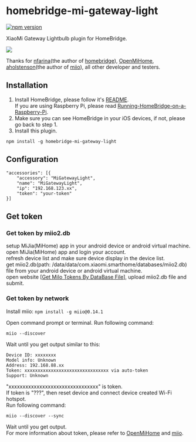 # homebridge-mi-gateway-light

[![npm version](https://badge.fury.io/js/homebridge-mi-gateway-fm.svg)](https://badge.fury.io/js/homebridge-mi-gateway-fm)

XiaoMi Gateway Lightbulb plugin for HomeBridge.

![](https://raw.githubusercontent.com/stanzhai/homebridge-mi-gateway-light/master/Gateway.jpg)

Thanks for [nfarina](https://github.com/nfarina)(the author of [homebridge](https://github.com/nfarina/homebridge)), [OpenMiHome](https://github.com/OpenMiHome/mihome-binary-protocol), [aholstenson](https://github.com/aholstenson)(the author of [miio](https://github.com/aholstenson/miio)), all other developer and testers.

## Installation

1. Install HomeBridge, please follow it's [README](https://github.com/nfarina/homebridge/blob/master/README.md).   
If you are using Raspberry Pi, please read [Running-HomeBridge-on-a-Raspberry-Pi](https://github.com/nfarina/homebridge/wiki/Running-HomeBridge-on-a-Raspberry-Pi).   
2. Make sure you can see HomeBridge in your iOS devices, if not, please go back to step 1.   
3. Install this plugin.   

```
npm install -g homebridge-mi-gateway-light
```

## Configuration

```
"accessories": [{
    "accessory": "MiGatewayLight",
    "name": "MiGatewayLight",
    "ip": "192.168.123.xx",
    "token": "your-token"
}]
```

## Get token

### Get token by miio2.db

setup MiJia(MiHome) app in your android device or android virtual machine.   
open MiJia(MiHome) app and login your account.   
refresh device list and make sure device display in the device list.   
get miio2.db(path: /data/data/com.xiaomi.smarthome/databases/miio2.db) file from your android device or android virtual machine.   
open website [[Get MiIo Tokens By DataBase File](http://miio2.yinhh.com/)], upload miio2.db file and submit.    

### Get token by network

Install miio: `npm install -g miio@0.14.1`

Open command prompt or terminal. Run following command:   

```
miio --discover
```

Wait until you get output similar to this:   

```
Device ID: xxxxxxxx   
Model info: Unknown   
Address: 192.168.88.xx   
Token: xxxxxxxxxxxxxxxxxxxxxxxxxxxxxxxx via auto-token   
Support: Unknown   
```

"xxxxxxxxxxxxxxxxxxxxxxxxxxxxxxxx" is token.   
If token is "???", then reset device and connect device created Wi-Fi hotspot.   
Run following command:   

```
miio --discover --sync
```

Wait until you get output.   
For more information about token, please refer to [OpenMiHome](https://github.com/OpenMiHome/mihome-binary-protocol) and [miio](https://github.com/aholstenson/miio).   
